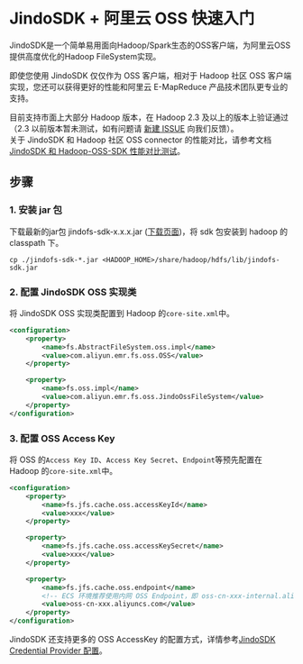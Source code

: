 # JindoSDK + 阿里云 OSS 快速入门

JindoSDK是一个简单易用面向Hadoop/Spark生态的OSS客户端，为阿里云OSS提供高度优化的Hadoop FileSystem实现。

即使您使用 JindoSDK 仅仅作为 OSS 客户端，相对于 Hadoop 社区 OSS 客户端实现，您还可以获得更好的性能和阿里云 E-MapReduce 产品技术团队更专业的支持。

目前支持市面上大部分 Hadoop 版本，在 Hadoop 2.3 及以上的版本上验证通过（2.3 以前版本暂未测试，如有问题请 [新建 ISSUE](https://github.com/aliyun/alibabacloud-jindodata/issues/new) 向我们反馈）。
<br />关于 JindoSDK 和 Hadoop 社区 OSS connector 的性能对比，请参考文档[JindoSDK 和 Hadoop-OSS-SDK 性能对比测试](hadoop/jindosdk_vs_hadoop_sdk.md)。<br />

## 步骤

### 1. 安装 jar 包
下载最新的jar包 jindofs-sdk-x.x.x.jar ([下载页面](jindosdk_download.md))，将 sdk 包安装到 hadoop 的 classpath 下。
```
cp ./jindofs-sdk-*.jar <HADOOP_HOME>/share/hadoop/hdfs/lib/jindofs-sdk.jar
```

### 2. 配置 JindoSDK OSS 实现类
将 JindoSDK OSS 实现类配置到 Hadoop 的`core-site.xml`中。
```xml
<configuration>
    <property>
        <name>fs.AbstractFileSystem.oss.impl</name>
        <value>com.aliyun.emr.fs.oss.OSS</value>
    </property>

    <property>
        <name>fs.oss.impl</name>
        <value>com.aliyun.emr.fs.oss.JindoOssFileSystem</value>
    </property>
</configuration>
```
### 3. 配置 OSS Access Key
将 OSS 的`Access Key ID`、`Access Key Secret`、`Endpoint`等预先配置在 Hadoop 的`core-site.xml`中。
```xml
<configuration>
    <property>
        <name>fs.jfs.cache.oss.accessKeyId</name>
        <value>xxx</value>
    </property>

    <property>
        <name>fs.jfs.cache.oss.accessKeySecret</name>
        <value>xxx</value>
    </property>

    <property>
        <name>fs.jfs.cache.oss.endpoint</name>
      	<!-- ECS 环境推荐使用内网 OSS Endpoint，即 oss-cn-xxx-internal.aliyuncs.com -->
        <value>oss-cn-xxx.aliyuncs.com</value>
    </property>
</configuration>
```
JindoSDK 还支持更多的 OSS AccessKey 的配置方式，详情参考[JindoSDK Credential Provider 配置](security/jindosdk_credential_provider.md)。